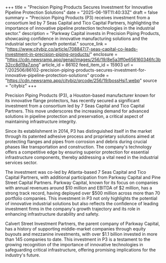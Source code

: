 +++
title = "Precision Piping Products Secures Investment for Innovative Pipeline Protection Solutions"
date = "2025-06-19T11:40:33Z"
draft = false
summary = "Precision Piping Products (P3) receives investment from a consortium led by 7 Seas Capital and Tico Capital Partners, highlighting the importance of innovative pipeline protection technologies in the industrial sector."
description = "Parkway Capital invests in Precision Piping Products, showcasing confidence in innovative manufacturing solutions and the industrial sector's growth potential."
source_link = "https://www.citybiz.co/article/708847/7-seas-capital-co-leads-investment-in-precision-piping-products/"
enclosure = "https://cdn.newsramp.app/genai/images/256/19/8e5a3ff0e656160346fc3b32cc8d19a7.png"
article_id = 86102
feed_item_id = 15903
url = "/202506/86102-precision-piping-products-secures-investment-for-innovative-pipeline-protection-solutions"
qrcode = "https://cdn.newsramp.app/citybiz/qrcode/256/19/bossHsi1.webp"
source = "citybiz"
+++

<p>Precision Piping Products (P3), a Houston-based manufacturer known for its innovative flange protectors, has recently secured a significant investment from a consortium led by 7 Seas Capital and Tico Capital Partners. This move underscores the increasing demand for advanced solutions in pipeline protection and preservation, a critical aspect of maintaining infrastructure integrity.</p><p>Since its establishment in 2014, P3 has distinguished itself in the market through its patented adhesive process and proprietary solutions aimed at protecting flanges and pipes from corrosion and debris during crucial phases like transportation and construction. The company's technology offers a competitive edge by ensuring superior protection for essential infrastructure components, thereby addressing a vital need in the industrial services sector.</p><p>The investment was co-led by Atlanta-based 7 Seas Capital and Tico Capital Partners, with additional participation from Parkway Capital and Pine Street Capital Partners. Parkway Capital, known for its focus on companies with annual revenues around $10 million and EBITDA of $2 million, has a strong track record, having deployed over $500 million across more than 70 portfolio companies. This investment in P3 not only highlights the potential of innovative industrial solutions but also reflects the confidence of leading investment firms in the company's growth trajectory and its role in enhancing infrastructure durability and safety.</p><p>Calvert Street Investment Partners, the parent company of Parkway Capital, has a history of supporting middle-market companies through equity buyouts and mezzanine investments, with over $1.1 billion invested in more than 145 companies to date. This investment in P3 is a testament to the growing recognition of the importance of innovative technologies in safeguarding critical infrastructure, offering promising implications for the industry's future.</p>